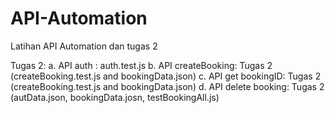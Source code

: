 # API-Automation

Latihan API Automation dan tugas 2

Tugas 2:
a. API auth : auth.test.js
b. API createBooking: Tugas 2 (createBooking.test.js and bookingData.json)
c. API get bookingID: Tugas 2 (createBooking.test.js and bookingData.json)
d. API delete booking: Tugas 2 (autData.json, bookingData.josn, testBookingAll.js)

